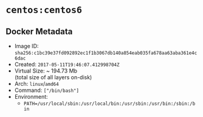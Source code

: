 # `centos:centos6`

## Docker Metadata

- Image ID: `sha256:c1bc39e37fd092892ec1f1b3067db140a854eab035fa678aa63aba361e4c6dac`
- Created: `2017-05-11T19:46:07.412998704Z`
- Virtual Size: ~ 194.73 Mb  
  (total size of all layers on-disk)
- Arch: `linux`/`amd64`
- Command: `["/bin/bash"]`
- Environment:
  - `PATH=/usr/local/sbin:/usr/local/bin:/usr/sbin:/usr/bin:/sbin:/bin`
